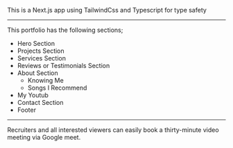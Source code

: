 This is a Next.js app using TailwindCss and Typescript for type safety

---
This portfolio has the following sections;

- Hero Section
- Projects Section
- Services Section
- Reviews or Testimonials Section
- About Section
   - Knowing Me
   - Songs I Recommend
- My Youtub
- Contact Section
- Footer

---
Recruiters and all interested viewers can easily book a thirty-minute video meeting via Google meet.
